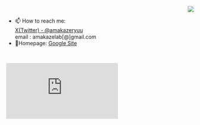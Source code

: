 <!-- 1. GitHub usernameを変更 -->
<div align="right">
  <img src="https://komarev.com/ghpvc/?username=RyuAmakaze" />
</div>

- 📫 How to reach me:<br>
[X(Twitter) - @amakazeryuu](https://x.com/amakazeryuu)　<br>
email : amakazelab[@]gmail.com<br>
- 🌱Homepage: [Google Site](https://sites.google.com/view/yu-yamaoka/)
<br>

  
  [![My languages](https://github-stats-evirunurm.vercel.app/api/languages.js?username=RyuAmakaze&color=white)](https://github.com/evirunurm/github-stats)
